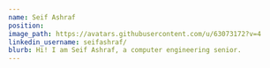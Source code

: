 ```yaml
---
name: Seif Ashraf
position: 
image_path: https://avatars.githubusercontent.com/u/63073172?v=4
linkedin_username: seifashraf/
blurb: Hi! I am Seif Ashraf, a computer engineering senior. 
---
```

